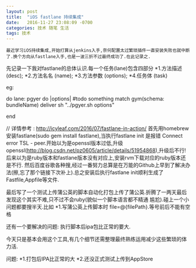 ```yaml
---
layout: post
title:  "iOS fastlane 持续集成"
date:   2016-11-27 23:08:09 -0700
categories: 技术 随笔 生活
tags: 技术
---
```


    最近学习iOS持续集成,开始打算从jenkins入手,奈何配置太过繁琐插件一直安装失败也就中断了.换个方向从fastlane入手,也是一波三折不过最终成功了.在此记录之.

先记录一下我对fastlane的总体认识.每一个任务(lane)包含四部分
*1.方法描述(desc);
*2.方法名名  (name);
*3.方法参数 (options);
*4.任务体   (task)

eg:

do lane: pgyer do |options|
#todo something
match
gym(schema: bundleName)
deliver
sh "../pgyer.sh options"

end

// 详情参考 : http://icyleaf.com/2016/07/fastlane-in-action/
首先用homebrew安装fastlane(sudo gem install fastlane),当执行fastlane init 是报错 Connect error TSL - peer.开始以为是openssl版本过低,升级openssl(http://blog.csdn.net/pz0605/article/details/51954868),升级后不行!
后来以为是ruby版本和fastlane版本没有对应上,安装rvm下载对应的ruby版本还是不行.
然后百度谷歌各种搜,经过一番努力总算是在万能的Github上早到了解决办法(擦,忘了那个链接下次补上).总之安装后执行fastlane init顺利生成了Fastfile,Appfile等文件.

最后写了一个测试上传蒲公英的脚本自动化打包上传了蒲公英.折腾了一两天最后发现这个其实不难,只不过不会ruby(貌似一个脚本语言都不精通 尴尬).碰上一个小问题都要搜半天.比如
*1.写蒲公英上传脚本时 file=@{filePath}.等号前后不能有空格

还有一个要解决的问题: 执行脚本后ipa包比正常的要大.

今天只是基本会用这个工具,有几个细节还需整理最终熟练运用减少这些繁琐的体力活.

问题:
*1.打包后IPA比正常的大
*2.还没正式测试上传到AppStore





